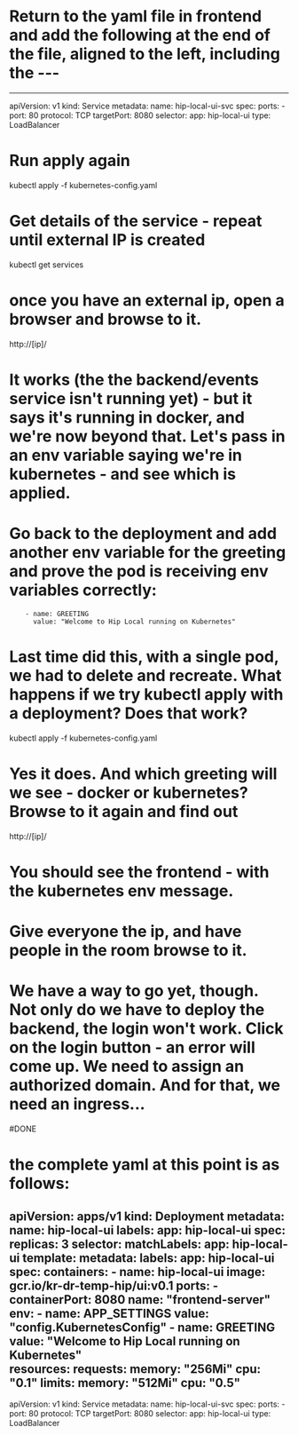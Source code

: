# Return to the yaml file in frontend and add the following at the end of the file, aligned to the left, including the ---

---

apiVersion: v1
kind: Service
metadata: 
  name: hip-local-ui-svc
spec: 
  ports: 
     -  port: 80
        protocol: TCP
        targetPort: 8080
  selector: 
    app: hip-local-ui
  type: LoadBalancer

# Run apply again

kubectl apply -f kubernetes-config.yaml

# Get details of the service - repeat until external IP is created

kubectl get services

# once you have an external ip, open a browser and browse to it.

http://[ip]/

# It works (the the backend/events service isn't running yet) - but it says it's running in docker, and we're now beyond that.  Let's pass in an env variable saying we're in kubernetes - and see which is applied.

# Go back to the deployment and add another env variable  for the greeting and prove the pod is receiving env variables correctly:

        - name: GREETING
          value: "Welcome to Hip Local running on Kubernetes"   

# Last time did this, with a single pod, we had to delete and recreate. What happens if we try kubectl apply with a deployment?  Does that work?

kubectl apply -f kubernetes-config.yaml

# Yes it does.  And which greeting will we see - docker or kubernetes? Browse to it again and find out

http://[ip]/

# You should see the frontend - with the kubernetes env message.

# Give everyone the ip, and have people in the room browse to it.

# We have a way to go yet, though. Not only do we have to deploy the backend, the login won't work. Click on the login button - an error will come up. We need to assign an authorized domain. And for that, we need an ingress...


#DONE


# the complete yaml at this point is as follows:

apiVersion: apps/v1
kind: Deployment
metadata:
  name: hip-local-ui
  labels:
    app: hip-local-ui
spec:
  replicas: 3
  selector:
    matchLabels:
      app: hip-local-ui
  template:
    metadata:
      labels:
        app: hip-local-ui
    spec:
      containers:
      - name: hip-local-ui
        image: gcr.io/kr-dr-temp-hip/ui:v0.1
        ports:
        - containerPort: 8080
          name: "frontend-server"
        env:
        - name: APP_SETTINGS
          value: "config.KubernetesConfig"
        - name: GREETING
          value: "Welcome to Hip Local running on Kubernetes"             
        resources:
          requests:
            memory: "256Mi"
            cpu: "0.1"
          limits:
            memory: "512Mi"
            cpu: "0.5"
---

apiVersion: v1
kind: Service
metadata: 
  name: hip-local-ui-svc
spec: 
  ports: 
     -  port: 80
        protocol: TCP
        targetPort: 8080
  selector: 
    app: hip-local-ui
  type: LoadBalancer